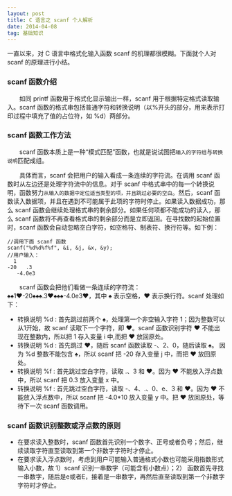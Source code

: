 ```yaml
---
layout: post
title: C 语言之 scanf 个人解析
date: 2014-04-08 
tag: 基础知识
---
```


一直以来，对 C 语言中格式化输入函数 scanf 的机理都很模糊。下面就个人对 scanf 的原理进行小结。

### scanf 函数介绍
&emsp;&emsp;如同 printf 函数用于格式化显示输出一样，scanf 用于根据特定格式读取输入。scanf 函数的格式串包括普通字符和转换说明（以%开头的部分，用来表示打印过程中填充了值的占位符，如 %d）两部分。


### scanf 函数工作方法
&emsp;&emsp;scanf 函数本质上是一种“模式匹配”函数，也就是说试图把`输入的字符组`与`转换说明`匹配成组。

&emsp;&emsp;具体而言，scanf 会把用户的输入看成一条连续的字符流。在调用 scanf 函数时从左边还是处理字符流中的信息。对于 scanf 中格式串中的每一个转换说明，函数努力`从输入的数据中定位适当类型的项，并且跳过必要的空白`。然后，scanf 函数读入数据项，并且在遇到不可能属于此项的字符时停止。如果读入数据成功，那么 scanf 函数会继续处理格式串的剩余部分。如果任何项都不能成功的读入，那么 scanf 函数将不再查看格式串的剩余部分而是立即返回。在寻找数的起始位置时，scanf 函数会自动忽略空白字符，如空格符、制表符、换行符等。如下例：
```
//调用下面 scanf 函数
scanf("%d%d%f%f", &i, &j, &x, &y);
//用户输入：
  1
-20   .3
   -4.0e3
```
&emsp;&emsp;scanf 函数会把他们看做一条连续的字符流：&spades;&spades;1&hearts;-20&spades;&spades;&spades;.3&hearts;&spades;&spades;&spades;-4.0e3&hearts;，其中 &spades; 表示空格，&hearts; 表示换行符。scanf 处理如下：
* 转换说明 %d : 首先跳过前两个 &spades;，处理第一个非空输入字符 1；因为整数可以从1开始，故 scanf 读取下一个字符，即 &hearts;。scanf 函数识别字符 &hearts; 不能出现在整数内，所以把 1 存入变量 i 中,而把 &hearts; 放回原处。
* 转换说明 %d : 首先跳过 &hearts;，随后 scanf 函数读取 -、2、0，随后读取 &spades;。 因为 %d 整数不能包含 &spades;，所以 scanf 把 -20 存入变量 j 中，而把 &hearts; 放回原处。
* 转换说明 %f : 首先跳过空白字符，读取 .、3 和 &hearts;。因为 &hearts; 不能放入浮点数中，所以 scanf 把 0.3 放入变量 x 中。
* 转换说明 %f : 首先跳过空白字符，读取 -、4、.、0、e、3 和 &hearts;。因为 &hearts; 不能放入浮点数中，所以 scanf 把 -4.0\*10 放入变量 y 中。把 &hearts; 放回原处，等待下一次 scanf 函数调用。

### scanf 函数识别整数或浮点数的原则
* 在要求读入整数时，scanf 函数首先识别一个数字、正号或者负号；然后，继续读取字符直至读取到第一个非数字字符时才停止。
* 在要求读入浮点数时，考虑到用户可能输入普通格式小数也可能采用指数形式输入小数，故 1）scanf 识别一串数字（可能含有小数点）；2） 函数首先寻找一串数字，随后是e或者E，接着是一串数字，再然后直至读取到第一个非数字字符时才停止。


